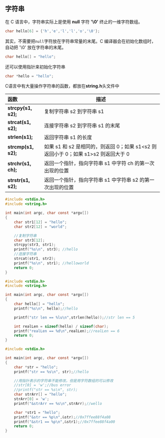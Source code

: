 ## 字符串

在 C 语言中，字符串实际上是使用 **null** 字符 **'\0'** 终止的一维字符数组。

```c
char hello[6] = {'h','e','l','l','o','\0'};
```

其实，不需要把`null`字符放在字符串常量的末尾。C 编译器会在初始化数组时，自动把 '\0' 放在字符串的末尾。

```c
char hello[] = "hello";
```

还可以使用指针来初始化字符串

```c
char *hello = "hello";
```

C语言中有大量操作字符串的函数，都放在**string.h**头文件中

| 函数                | 描述                                                         |
| :------------------ | ------------------------------------------------------------ |
| **strcpy(s1, s2);** | 复制字符串 s2 到字符串 s1                                    |
| **strcat(s1, s2);** | 连接字符串 s2 到字符串 s1 的末尾                             |
| **strlen(s1);**     | 返回字符串 s1 的长度                                         |
| **strcmp(s1, s2);** | 如果 s1 和 s2 是相同的，则返回 0；如果 s1<s2 则返回小于 0；如果 s1>s2 则返回大于 0 |
| **strchr(s1, ch);** | 返回一个指针，指向字符串 s1 中字符 ch 的第一次出现的位置     |
| **strstr(s1, s2);** | 返回一个指针，指向字符串 s1 中字符串 s2 的第一次出现的位置   |

```c
#include <stdio.h>
#include <string.h>

int main(int argc, char const *argv[])
{
    char str1[12] = "hello";
    char str2[12] = "world";

    //复制字符串
    char str3[12];
    strcpy(str3, str1);
    printf("%s\n", str3); //hello
    //连接字符串
    strcat(str1, str2);
    printf("%s\n", str1); //helloworld
    return 0;
}
```

```c
#include <stdio.h>
#include <string.h>

int main(int argc, char const *argv[])
{
    char hello[] = "hello";
    printf("%s\n", hello);//hello

    printf("str len == %lu\n",strlen(hello));//str len == 5

    int realLen = sizeof(hello) / sizeof(char);
    printf("realLen == %d\n",realLen);//realLen == 6
    return 0;
}
```

```c
#include <stdio.h>

int main(int argc, char const *argv[])
{
    char *str = "hello";
    printf("str == %s\n", str);//hello

    //用指针表示的字符串不能修改，但是用字符数组的可以修改
    //str[0] = 'w';//bus error
    //printf("str == %s\n", str);
    char strArr[] = "hello";
    strArr[0] = 'w';
    printf("&strArr == %s\n",strArr);//wello

    char *str1 = "hello";
    printf("&str == %p\n",&str);//0x7ffee88f4a08
    printf("&str1 == %p\n",&str1);//0x7ffee88f4a00
    return 0;
}
```